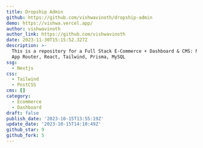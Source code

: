 ```yaml
---
title: Dropship Admin
github: https://github.com/vishwavinoth/dropship-admin
demo: https://vishwa.vercel.app/
author: vishwavinoth
author_link: https://github.com/vishwavinoth
date: 2023-11-30T15:15:52.327Z
description: >-
  This is a repository for a Full Stack E-Commerce + Dashboard & CMS: Next.js 13
  App Router, React, Tailwind, Prisma, MySQL
ssg:
  - Nextjs
css:
  - Tailwind
  - PostCSS
cms: []
category:
  - Ecommerce
  - Dashboard
draft: false
publish_date: '2023-10-15T13:55:19Z'
update_date: '2023-10-15T14:10:49Z'
github_star: 9
github_fork: 5
---
```

